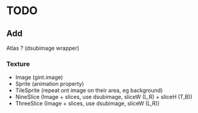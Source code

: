 # TODO

## Add

Atlas ? (dsubimage wrapper)



### Texture
- Image (gint.image)
- Sprite (animation property)
- TileSprite (repeat ont image on their area, eg background)
- NineSlice (Image + slices, use dsubimage, sliceW (L,R) + sliceH (T,B))
- ThreeSlice (Image + slices, use dsubimage, sliceW (L,R))




